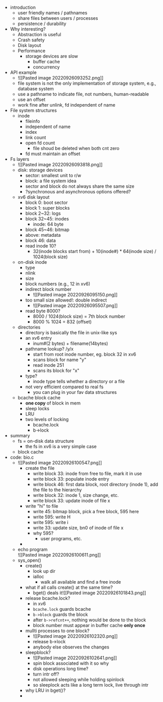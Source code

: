 * introduction
	* user friendly names / pathnames
	* share files between users / processes
	* persistence / durability 
* Why interesting?
	* Abstraction is useful
	* Crash safety
	* Disk layout
	* Performance 
		* storage devices are slow
			* buffer cache
			* concurrency 
* API example
	* ![[Pasted image 20220926093252.png]]
	* file system is not the only implementation of storage system, e.g., database system
	* use a pathname to indicate file, not numbers, human-readable
	* use an offset
	* work fine after unlink, fd independent of name
* File system structures
	* inode
		* fileinfo
		* independent of name
		* index
		* link count
		* open fd count
			* file shoud be deleted when both cnt zero
		* fd must maintain an offset
* Fs layers
	* ![[Pasted image 20220926093818.png]]
	* disk: storage devices
		* sector: smallest unit to r/w 
		* block: a file system idea
		* sector and block do not always share the same size
		* ?synchronous and asynchronous options offered?
	* xv6 disk layout
		* block 0: boot sector
		* block 1: super blocks
		* block 2~32: logs
		* block 32~45: inodes
			* inode: 64 byte
		* block 45~46: bitmap 
		* above: metadata 
		* block 46: data 
		* read inode 10?
			*  32(inode blocks start from) + 10(inode#) * 64(inode size) / 1024(block size)	
	* on-disk inode
		* type
		* nlink
		* size
		* block numbers (e.g., 12 in xv6)
		* indirect block number
			* ![[Pasted image 20220926095150.png]]
		* too small size allowed!: double indirect
			* ![[Pasted image 20220926095507.png]]
		* read byte 8000?
			* 8000 / 1024(block size) = 7th block number
			* 8000 % 1024 = 832 (offset)
	* directories
		* directory  is basically the file in unix-like sys
		* an xv6 entry
			* inum#(2 bytes) + filename(14bytes)
		* pathname lookup? /y/x
			* start from root inode number, eg. block 32 in xv6
			* scans block for name "y"
			* read inode 251
			* scans its block for "x"
		* type?
			* inode type tells whether a directory or a file
		* not very efficient compared to real fs
			* you can plug in your fav data structures
	* bcache block cache
		* **one copy** of block in mem
		* sleep locks
		* LRU
		* two levels of locking
			* bcache.lock
			* b->lock
* summary
	* fs = on-disk data structure
		* the fs in xv6 is a very simple case
	* block cache
* code: bio.c
	* ![[Pasted image 20220926100547.png]]
		* create the file
			* write block 33: inode from free to file, mark it in use
			* write block 33: populate inode entry
			* write block 46: first data block, root directory (inode 1), add the file to the hierarchy 
			* write block 32: inode 1, size change, etc.
			* write block 33: update inode of file x
		* write "hi" to file
			* write 45: bitmap block, pick a free block, 595 here
			* write 595: write H
			* write 595: write i
			* write 33: update size, bn0 of inode of file x
			* why 595?
				* user programs, etc.
		* 
	* echo program<br >![[Pasted image 20220926100611.png]]
	* sys_open()
		* create()
			* look up dir
			* ialloc
				* walk all available and find a free inode
		* what if all calls create() at the same time?
			* bget() deals it![[Pasted image 20220926101843.png]]
		* release bcache.lock?
			* in xv6
			* `bcache.lock` guards bcache
			* `b->block` guards the block 
			* after `b->refcnt++`, nothing would be done to the block
			* block number must appear in buffer cache **only once**
		* mullti processes to one block?
			* ![[Pasted image 20220926102320.png]]
			* release b->lock
			* anybody else observes the changes
		* sleepblock?
			* ![[Pasted image 20220926102641.png]]
			* spin block associated with it so why
			* disk operations long time?
			* turn intr off?
			* not allowed sleeping while holding spinlock
			* so sleeplock acts like a long term lock, live through intr
		* why LRU in bget()?
		* 
		
